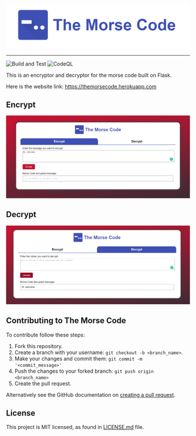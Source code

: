 ![The Morse Code Logo](https://github.com/hemendrarajawat/the-morse-code/blob/master/assets/images/logo.png)

----

![Build and Test](https://github.com/hemendrarajawat/the-morse-code/workflows/Build%20and%20Test/badge.svg)
![CodeQL](https://github.com/hemendrarajawat/the-morse-code/workflows/CodeQL/badge.svg)

This is an encryptor and decryptor for the morse code built on Flask. 

Here is the website link: https://themorsecode.herokuapp.com

## Encrypt
![Encrypt](https://github.com/hemendrarajawat/the-morse-code/blob/master/assets/images/encrypt.png)

## Decrypt
![Decrypt](https://github.com/hemendrarajawat/the-morse-code/blob/master/assets/images/decrypt.png)


## Contributing to The Morse Code

To contribute follow these steps:

1. Fork this repository.
2. Create a branch with your username: `git checkout -b <branch_name>`.
3. Make your changes and commit them: `git commit -m '<commit_message>'`
4. Push the changes to your forked branch: `git push origin <branch_name>`
5. Create the pull request.

Alternatively see the GitHub documentation on [creating a pull request](https://help.github.com/en/github/collaborating-with-issues-and-pull-requests/creating-a-pull-request).

## License

This project is MIT licensed, as found in [LICENSE.md](LICENSE.md) file.
